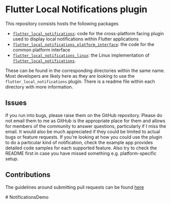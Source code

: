 # Flutter Local Notifications plugin

This repository consists hosts the following packages

- [`flutter_local_notifications`](https://github.com/MaikuB/flutter_local_notifications/tree/master/flutter_local_notifications): code for the cross-platform facing plugin used to display local notifications within Flutter applications
- [`flutter_local_notifications_platform_interface`](https://github.com/MaikuB/flutter_local_notifications/tree/master/flutter_local_notifications_platform_interface): the code for the common platform interface
- [`flutter_local_notifications_linux`](https://github.com/MaikuB/flutter_local_notifications/tree/master/flutter_local_notifications_linux): the Linux implementation of [`flutter_local_notifications`](https://pub.dev/packages/flutter_local_notifications).

These can be found in the corresponding directories within the same name. Most developers are likely here as they are looking to use the `flutter_local_notifications` plugin. There is a readme file within each directory with more information.

## Issues

If you run into bugs, please raise them on the GitHub repository. Please do not email them to me as GitHub is the appropriate place for them and allows for members of the community to answer questions, particularly if I miss the email. It would also be much appreciated if they could be limited to actual bugs or feature requests. If you're looking at how you could use the plugin to do a particular kind of notification, check the example app provides detailed code samples for each supported feature. Also try to check the README first in case you have missed something e.g. platform-specific setup.

## Contributions

The guidelines around submitting pull requests can be found [here](https://github.com/MaikuB/flutter_local_notifications/blob/master/CONTRIBUTING.md)


#   N o t i f i c a t i o n s D e m o  
 